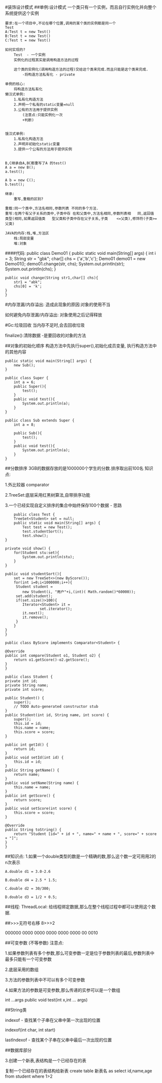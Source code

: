 #装饰设计模式
##单例:设计模式 
	一个类只有一个实例，而且自行实例化并向整个系统提供这个实例 

	要求:在一个项目中,不论在哪个位置,调用的某个类的实例都是同一个
	Test
	A:Test t = new Test()
	B:Test t = new Test()
	C:Test t = new Test()

	如何实现的?
		Test  - 一个实例   
		实例化的过程其实是调用构造方法的过程

		这个类的实例化(调用构造方法的过程)交给这个类来完成.而且只能是这个类来完成.
			-将构造方法私有化 - private

	单例的核心:
		将构造方法私有化
	懒汉式单例:
		1.私有化构造方法
		2.声明一个私有的static变量=null
		3.公有的方法用于提供实例
			(注意点:只能实例化一次
			+判断)
		

	饿汉式单例:
		1.私有化构造方法
		2.声明并初始化static变量
		3.提供一个公有的方法用于提供实例
	
##
	B,C继承自A,BC都重写了A 的test()
	A a = new B();
	a.test();

	A b = new C();
	b.test();

	继承:
		重写,重载的区别?

	重载:同一个类中,方法名相同,参数列表	不同的多个方法.
	重写:在两个有父子关系的类中,子类中存	在和父类中,方法名相同,参数列表相	同,返回值类型(相同,如果返回值类	型父类和子类中存在父子关系,子类	<=父类),修饰符(子类>=父类)

	JAVA的内存:栈,堆,方法区
		栈:局部变量
		堆:对象
####代码:
	public class Demo01 {
	public static void main(String[] args) {
		int i = 3;
		String str = "gbk";
		char[] chs = {'a','b','c'};
		Demo01 demo01 = new Demo01();
		demo01.change(str, chs);
		System.out.println(str);
		System.out.println(chs);
	}
	
	public void change(String str1,char[] chs){
		str1 = "abk";
		chs[0] = 'k';
	}
	}
#内存泄漏/内存溢出:
造成此现象的原因:对象的使用不当

如何避免内存泄漏/内存溢出:
对象使用之后记得释放


#Gc:垃圾回收
当内存不足时,会去回收垃圾

finalize():清除数据
-是要回收的对象的方法

##对象的初始化顺序
构造方法中先执行super(),初始化成员变量,
执行构造方法中的其他内容
	
	public static void main(String[] args) {
		new Sub();
	}

	public class Super {
		int a = 6;
		public Super(){
			test();
		}
		public void test(){
			System.out.println(a);
		}
	}

	public class Sub extends Super {
		int a = 8;
	
		public Sub(){
			test();
		}
		public void test(){
			System.out.println(a);
		}
	}

##分数排序   3GB的数据存放的是1000000个学生的分数.排序取出前100名
知识点:

1.外比较器  comparator

2.TreeSet:底层采用红黑树算法,自带排序功能

3.一个已经实现自定义排序的集合中始终保存100个数据 - 思路
	
		public class Test {
		TreeSet<Student> set = null;
		public static void main(String[] args) {
			Test test = new Test();
			test.studentSort();
			test.show();
	}

	private void show() {
		for(Student stu:set){
			System.out.println(stu);
		}
	}

	public void studentSort(){
		set = new TreeSet<>(new ByScore());
		for(int i=0;i<1000000;i++){
		 Student student = 
			new Student(i, "用户"+i,(int)( Math.random()*60000));
		 set.add(student);
		 if(set.size()>100){
			Iterator<Student> it = 
					set.iterator();
			it.next();
			it.remove();
		 }
		}
	}
	}

	public class ByScore implements Comparator<Student> {

	@Override
	public int compare(Student o1, Student o2) {
		return o1.getScore()-o2.getScore();
	}
	}

	public class Student {
	private int id;
	private String name;
	private int score;
	
	public Student() {
		super();
		// TODO Auto-generated constructor stub
	}
	public Student(int id, String name, int score) {
		super();
		this.id = id;
		this.name = name;
		this.score = score;
	}
	
	public int getId() {
		return id;
	}
	public void setId(int id) {
		this.id = id;
	}
	public String getName() {
		return name;
	}
	public void setName(String name) {
		this.name = name;
	}
	public int getScore() {
		return score;
	}
	public void setScore(int score) {
		this.score = score;
	}
	
	@Override
	public String toString() {
		return "Student [id=" + id + ", name=" + name + ", score=" + score + "]";
	}
	}


##知识点:
1.如果一个double类型的数是一个精确的数,那么这个数一定可用用2的n次表示

	A.double d1 = 3.0-2.6

	B.double d4 = 2.5 * 1.5;

	C.double d2 = 30/300;

	D.double d3 = 1/2 + 0.5;

##线程:
ThreadLocal:
给线程绑定数据,那么在整个线程过程中都可以使用这个数据.

##>>>无符号右移
8>>>2

000000 0000 0000 0000 0000 0000 00
0010

##可变参数 (不等参数)
注意点:
	
1.如果参数列表有多个参数,那么可变参数一定是位于参数列表的最后,参数列表中最多只能有一个可变参数
	
2.底层采用的数组

3.方法的参数列表中不可以有多个可变参数

4.如果方法的参数是可变参数,那么传递的实参可以是一个数组

int ...args
public void test(int x,int ... args)

##String类

indexof - 查找某个子串在父串中第一次出现的位置

indexof(int char, int start)

lastIndexof - 查找某个子串在父串中最后一次出现的位置


##数据库部分

3.创建一个新表,表结构是一个已经存在的表

复制一个已经存在的表结构给新表
	create table 新表名 as select id,name,age from student where 1>2







	
